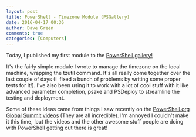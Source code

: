 ```yaml
---
layout: post
title: PowerShell - Timezone Module (PSGallery)
date: 2016-04-17 00:36
author: Dave Green
comments: true
categories: [Computers]
---
```

Today, I published my first module to the [PowerShell gallery!](https://www.powershellgallery.com/packages/Timezone/)

It's the fairly simple module I wrote to manage the timezone on the local machine, wrapping the tzutil command. It's all really come together over the last couple of days (I  fixed a bunch of problems by writing some proper tests for it!). I've also been using it to work with a lot of cool stuff with it like advanced parameter completion, psake and PSDeploy to streamline the testing and deployment.

Some of these ideas came from things I saw recently on the [PowerShell.org](https://www.youtube.com/watch?v=bRd0XiMIRMs&amp;list=PLfeA8kIs7Coc1Jn5hC4e_XgbFUaS5jY2i&amp;index=8) [Global](https://www.youtube.com/watch?v=_GgpwjsFQXc&amp;index=11&amp;list=PLfeA8kIs7Coc1Jn5hC4e_XgbFUaS5jY2i) [Summit](https://www.youtube.com/watch?v=hPoE_TsyuX8&amp;index=10&amp;list=PLfeA8kIs7Coc1Jn5hC4e_XgbFUaS5jY2i) [videos](https://www.youtube.com/watch?v=CyADIv3E-ec&amp;index=18&amp;list=PLfeA8kIs7Coc1Jn5hC4e_XgbFUaS5jY2i) (They are all incredible). I'm annoyed I couldn't make it this time,  but the videos and the other awesome stuff people are doing with PowerShell getting out there is great!
